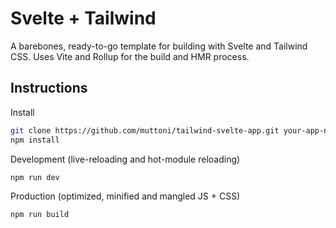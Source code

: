 # Svelte + Tailwind

A barebones, ready-to-go template for building with Svelte and Tailwind CSS.
Uses Vite and Rollup for the build and HMR process.

## Instructions

Install 

```bash
git clone https://github.com/muttoni/tailwind-svelte-app.git your-app-name
npm install
```

Development (live-reloading and hot-module reloading)

```bash
npm run dev
```

Production (optimized, minified and mangled JS + CSS)

```bash
npm run build
```